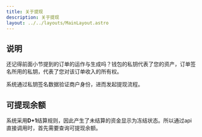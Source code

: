 ```yaml
---
title: 关于提现
description: 关于提现
layout: ../../layouts/MainLayout.astro
---
```


## 说明

还记得前面小节提到的订单的运作与生成吗？钱包的私钥代表了您的资产，订单签名所用的私钥，代表了您对该订单收入的所有权。

系统通过私钥签名数据验证商户身份，进而发起提现流程。

## 可提现余额

系统采用**D+1**结算规则，因此产生了未结算的资金显示为冻结状态。所以通过api直接调用时，首先需要查询可提现余额。
